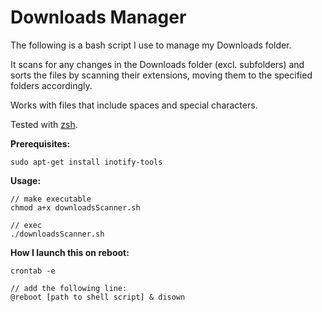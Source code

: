 # Downloads Manager
The following is a bash script I use to manage my Downloads folder.

It scans for any changes in the Downloads folder (excl. subfolders) and sorts the files by scanning their extensions, moving them to the specified folders accordingly.

Works with files that include spaces and special characters.

Tested with [zsh](https://www.zsh.org/).

**Prerequisites:**

```
sudo apt-get install inotify-tools
```

**Usage:**

```
// make executable
chmod a+x downloadsScanner.sh

// exec
./downloadsScanner.sh
```

**How I launch this on reboot:**

```
crontab -e

// add the following line:
@reboot [path to shell script] & disown
```
